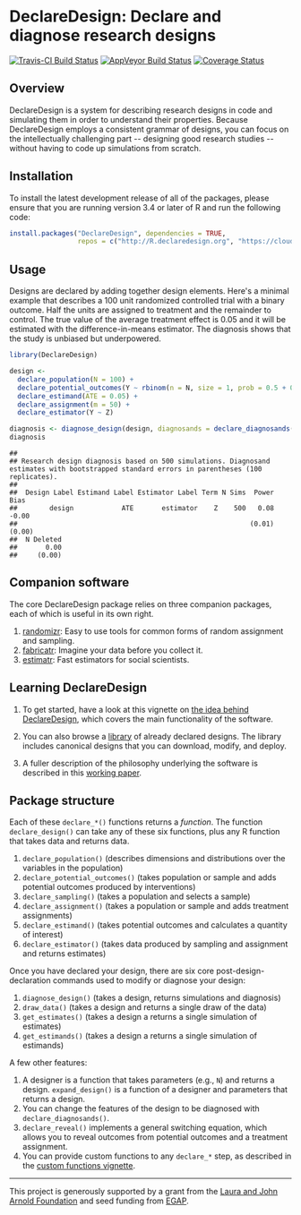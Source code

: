 DeclareDesign: Declare and diagnose research designs
================

<!-- README.md is generated from README.Rmd. Please edit that file -->
[![Travis-CI Build Status](https://travis-ci.org/DeclareDesign/DeclareDesign.svg?branch=master)](https://travis-ci.org/DeclareDesign/DeclareDesign) [![AppVeyor Build Status](https://ci.appveyor.com/api/projects/status/github/DeclareDesign/DeclareDesign?branch=master&svg=true)](https://ci.appveyor.com/project/DeclareDesign/DeclareDesign) [![Coverage Status](https://coveralls.io/repos/github/DeclareDesign/DeclareDesign/badge.svg?branch=master)](https://coveralls.io/github/DeclareDesign/DeclareDesign?branch=master)

Overview
--------

DeclareDesign is a system for describing research designs in code and simulating them in order to understand their properties. Because DeclareDesign employs a consistent grammar of designs, you can focus on the intellectually challenging part -- designing good research studies -- without having to code up simulations from scratch.

Installation
------------

To install the latest development release of all of the packages, please ensure that you are running version 3.4 or later of R and run the following code:

``` r
install.packages("DeclareDesign", dependencies = TRUE,
                 repos = c("http://R.declaredesign.org", "https://cloud.r-project.org"))
```

Usage
-----

Designs are declared by adding together design elements. Here's a minimal example that describes a 100 unit randomized controlled trial with a binary outcome. Half the units are assigned to treatment and the remainder to control. The true value of the average treatment effect is 0.05 and it will be estimated with the difference-in-means estimator. The diagnosis shows that the study is unbiased but underpowered.

``` r
library(DeclareDesign)

design <-
  declare_population(N = 100) +
  declare_potential_outcomes(Y ~ rbinom(n = N, size = 1, prob = 0.5 + 0.05 * Z)) +
  declare_estimand(ATE = 0.05) +
  declare_assignment(m = 50) +
  declare_estimator(Y ~ Z)

diagnosis <- diagnose_design(design, diagnosands = declare_diagnosands(select = c("power", "bias")))
diagnosis
```

    ## 
    ## Research design diagnosis based on 500 simulations. Diagnosand estimates with bootstrapped standard errors in parentheses (100 replicates).
    ## 
    ##  Design Label Estimand Label Estimator Label Term N Sims  Power   Bias
    ##        design            ATE       estimator    Z    500   0.08  -0.00
    ##                                                          (0.01) (0.00)
    ##  N Deleted
    ##       0.00
    ##     (0.00)

Companion software
------------------

The core DeclareDesign package relies on three companion packages, each of which is useful in its own right.

1.  [randomizr](https://declaredesign.org/R/randomizr/): Easy to use tools for common forms of random assignment and sampling.
2.  [fabricatr](https://declaredesign.org/R/fabricatr/): Imagine your data before you collect it.
3.  [estimatr](https://declaredesign.org/R/estimatr/): Fast estimators for social scientists.

Learning DeclareDesign
----------------------

1.  To get started, have a look at this vignette on [the idea behind DeclareDesign](https://declaredesign.org/idea/), which covers the main functionality of the software.

2.  You can also browse a [library](https://declaredesign.org/library/) of already declared designs. The library includes canonical designs that you can download, modify, and deploy.

3.  A fuller description of the philosophy underlying the software is described in this [working paper](https://declaredesign.org/paper.pdf).

Package structure
-----------------

Each of these `declare_*()` functions returns a *function*. The function `declare_design()` can take any of these six functions, plus any R function that takes data and returns data.

1.  `declare_population()` (describes dimensions and distributions over the variables in the population)
2.  `declare_potential_outcomes()` (takes population or sample and adds potential outcomes produced by interventions)
3.  `declare_sampling()` (takes a population and selects a sample)
4.  `declare_assignment()` (takes a population or sample and adds treatment assignments)
5.  `declare_estimand()` (takes potential outcomes and calculates a quantity of interest)
6.  `declare_estimator()` (takes data produced by sampling and assignment and returns estimates)

Once you have declared your design, there are six core post-design-declaration commands used to modify or diagnose your design:

1.  `diagnose_design()` (takes a design, returns simulations and diagnosis)
2.  `draw_data()` (takes a design and returns a single draw of the data)
3.  `get_estimates()` (takes a design a returns a single simulation of estimates)
4.  `get_estimands()` (takes a design a returns a single simulation of estimands)

A few other features:

1.  A designer is a function that takes parameters (e.g., `N`) and returns a design. `expand_design()` is a function of a designer and parameters that returns a design.
2.  You can change the features of the design to be diagnosed with `declare_diagnosands()`.
3.  `declare_reveal()` implements a general switching equation, which allows you to reveal outcomes from potential outcomes and a treatment assignment.
4.  You can provide custom functions to any `declare_*` step, as described in the [custom functions vignette](/R/DeclareDesign/articles/custom_functions.html).

------------------------------------------------------------------------

This project is generously supported by a grant from the [Laura and John Arnold Foundation](http://www.arnoldfoundation.org) and seed funding from [EGAP](http://egap.org).
